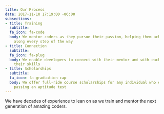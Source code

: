 ```yaml
---
title: Our Process
date: 2017-11-10 17:19:00 -06:00
subsections:
- title: Training
  subtitle:
  fa_icon: fa-code
  body: We mentor coders as they pursue their passion, helping them achieve success
    along every step of the way
- title: Connection
  subtitle:
  fa_icon: fa-plug
  body: We enable developers to connect with their mentor and with each other to hone
    their skills
- title: Scholarships
  subtitle:
  fa_icon: fa-graduation-cap
  body: We offer full-ride course scholarships for any individual who qualifies by
    passing an aptitude test
---
```


We have decades of experience to lean on as we train and mentor the next generation of amazing coders.

